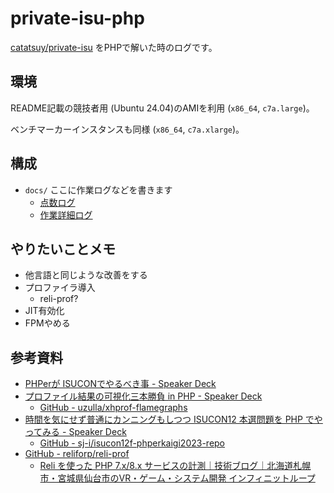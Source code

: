 # private-isu-php

[catatsuy/private-isu](https://github.com/catatsuy/private-isu) をPHPで解いた時のログです。

## 環境

README記載の競技者用 (Ubuntu 24.04)のAMIを利用 (`x86_64`, `c7a.large`)。

ベンチマーカーインスタンスも同様 (`x86_64`, `c7a.xlarge`)。

## 構成

- `docs/` ここに作業ログなどを書きます
  - [点数ログ](./docs/点数ログ.md)
  - [作業詳細ログ](./docs/作業詳細ログ.md)

## やりたいことメモ
- 他言語と同じような改善をする
- プロファイラ導入
  - reli-prof?
- JIT有効化
- FPMやめる

## 参考資料

- [PHPerが ISUCONでやるべき事 - Speaker Deck](https://speakerdeck.com/uzulla/phperga-isucondeyarubekishi)
- [プロファイル結果の可視化三本勝負 in PHP - Speaker Deck](https://speakerdeck.com/uzulla/purohuairujie-guo-falseke-shi-hua-san-ben-sheng-fu-in-php)
  - [GitHub - uzulla/xhprof-flamegraphs](https://github.com/uzulla/xhprof-flamegraphs)
- [時間を気にせず普通にカンニングもしつつ ISUCON12 本選問題を PHP でやってみる - Speaker Deck](https://speakerdeck.com/sji/shi-jian-woqi-nisezupu-tong-nikanningumositutu-isucon12-ben-xuan-wen-ti-wo-php-deyatutemiru)
  - [GitHub - sj-i/isucon12f-phperkaigi2023-repo](https://github.com/sj-i/isucon12f-phperkaigi2023-repo)
- [GitHub - reliforp/reli-prof](https://github.com/reliforp/reli-prof)
  - [Reli を使った PHP 7.x/8.x サービスの計測｜技術ブログ｜北海道札幌市・宮城県仙台市のVR・ゲーム・システム開発 インフィニットループ](https://www.infiniteloop.co.jp/tech-blog/2023/03/profiling-php8-using-reli/)
